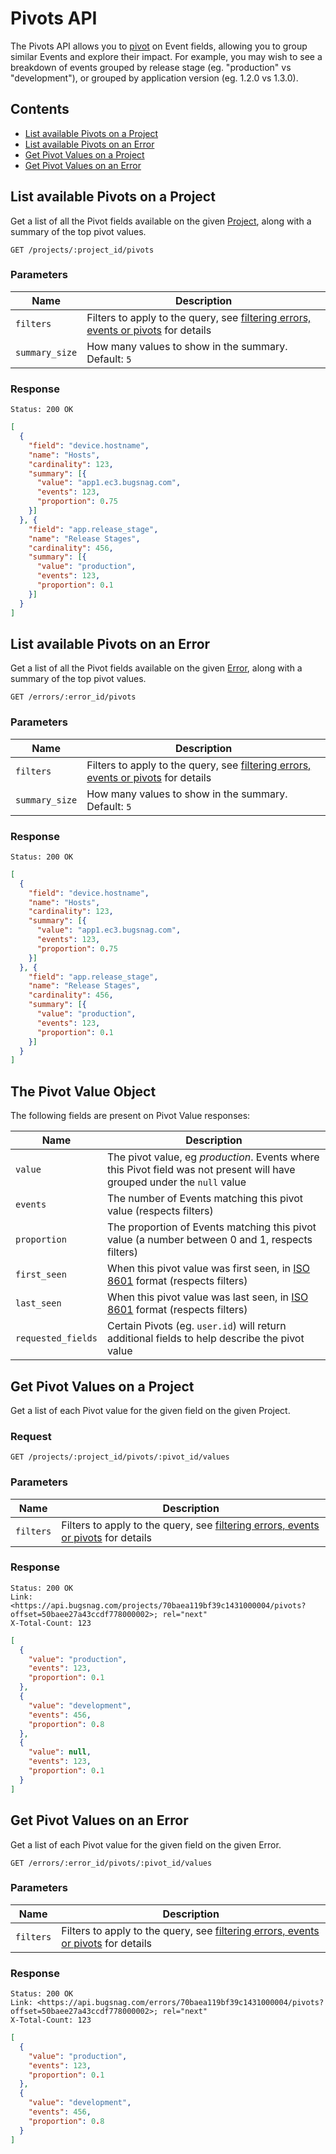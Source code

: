 Pivots API
==========

The Pivots API allows you to [pivot](http://en.wikipedia.org/wiki/Pivot_table) on Event fields, allowing you to group similar Events and explore their impact. For example, you may wish to see a breakdown of events grouped by release stage (eg. "production" vs "development"), or grouped by application version (eg. 1.2.0 vs 1.3.0).


Contents
--------

- [List available Pivots on a Project](#list-available-pivots-on-a-project)
- [List available Pivots on an Error](#list-available-pivots-on-an-error)
- [Get Pivot Values on a Project](#get-pivot-values-on-a-project)
- [Get Pivot Values on an Error](#get-pivot-values-on-an-error)


List available Pivots on a Project
----------------------------------

Get a list of all the Pivot fields available on the given [Project](project.md), along with a summary of the top pivot values.

```http
GET /projects/:project_id/pivots
```

### Parameters

Name           | Description
-------------- | -----------
`filters`      | Filters to apply to the query, see [filtering errors, events or pivots](filters.md#filtering-errors-events-or-pivots) for details
`summary_size` | How many values to show in the summary. Default: `5`

### Response

```http
Status: 200 OK
```
```json
[
  {
    "field": "device.hostname",
    "name": "Hosts",
    "cardinality": 123,
    "summary": [{
      "value": "app1.ec3.bugsnag.com",
      "events": 123,
      "proportion": 0.75
    }]
  }, {
    "field": "app.release_stage",
    "name": "Release Stages",
    "cardinality": 456,
    "summary": [{
      "value": "production",
      "events": 123,
      "proportion": 0.1
    }]
  }
]
```


List available Pivots on an Error
---------------------------------

Get a list of all the Pivot fields available on the given [Error](error.md), along with a summary of the top pivot values.

```http
GET /errors/:error_id/pivots
```

### Parameters

Name           | Description
-------------- | -----------
`filters`      | Filters to apply to the query, see [filtering errors, events or pivots](filters.md#filtering-errors-events-or-pivots) for details
`summary_size` | How many values to show in the summary. Default: `5`

### Response

```http
Status: 200 OK
```
```json
[
  {
    "field": "device.hostname",
    "name": "Hosts",
    "cardinality": 123,
    "summary": [{
      "value": "app1.ec3.bugsnag.com",
      "events": 123,
      "proportion": 0.75
    }]
  }, {
    "field": "app.release_stage",
    "name": "Release Stages",
    "cardinality": 456,
    "summary": [{
      "value": "production",
      "events": 123,
      "proportion": 0.1
    }]
  }
]
```


The Pivot Value Object
----------------------

The following fields are present on Pivot Value responses:

Name                | Description
------------------- | -----------
`value`             | The pivot value, eg *production*. Events where this Pivot field was not present will have grouped under the `null` value
`events`            | The number of Events matching this pivot value (respects filters)
`proportion`        | The proportion of Events matching this pivot value (a number between 0 and 1, respects filters)
`first_seen`        | When this pivot value was first seen, in [ISO 8601](http://en.wikipedia.org/wiki/ISO_8601) format (respects filters)
`last_seen`         | When this pivot value was last seen, in [ISO 8601](http://en.wikipedia.org/wiki/ISO_8601) format (respects filters)
`requested_fields`  | Certain Pivots (eg. `user.id`) will return additional fields to help describe the pivot value


Get Pivot Values on a Project
-----------------------------

Get a list of each Pivot value for the given field on the given Project.


### Request

```http
GET /projects/:project_id/pivots/:pivot_id/values
```


### Parameters

Name           | Description
-------------- | -----------
`filters`      | Filters to apply to the query, see [filtering errors, events or pivots](filters.md#filtering-errors-events-or-pivots) for details


### Response

```http
Status: 200 OK
Link: <https://api.bugsnag.com/projects/70baea119bf39c1431000004/pivots?offset=50baee27a43ccdf778000002>; rel="next"
X-Total-Count: 123
```
```json
[
  {
    "value": "production",
    "events": 123,
    "proportion": 0.1
  },
  {
    "value": "development",
    "events": 456,
    "proportion": 0.8
  },
  {
    "value": null,
    "events": 123,
    "proportion": 0.1
  }
]
```


Get Pivot Values on an Error
----------------------------

Get a list of each Pivot value for the given field on the given Error.

```http
GET /errors/:error_id/pivots/:pivot_id/values
```

### Parameters

Name           | Description
-------------- | -----------
`filters`      | Filters to apply to the query, see [filtering errors, events or pivots](filters.md#filtering-errors-events-or-pivots) for details

### Response

```http
Status: 200 OK
Link: <https://api.bugsnag.com/errors/70baea119bf39c1431000004/pivots?offset=50baee27a43ccdf778000002>; rel="next"
X-Total-Count: 123
```
```json
[
  {
    "value": "production",
    "events": 123,
    "proportion": 0.1
  },
  {
    "value": "development",
    "events": 456,
    "proportion": 0.8
  }
]
```
